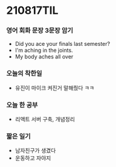 # 210817TIL

### 영어 회화 문장 3문장 암기

- Did you ace your finals last semester?
- I'm aching in the joints.
- My body aches all over

### 오늘의 착한일

- 유진이 마이크 켜진거 말해줬다 ㅋㅋ

### 오늘 한 공부

- 리액트 서버 구축, 개념정리

### 짧은 일기

- 남자친구가 생겼다
- 운동하고 자야지